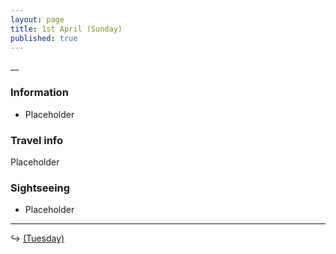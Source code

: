 ```yaml
---
layout: page
title: 1st April (Sunday)
published: true
---
```

__

### Information

- Placeholder

### Travel info

Placeholder

### Sightseeing

- Placeholder

<hr>

↪ [  (Tuesday)](/days/week3/apr)
